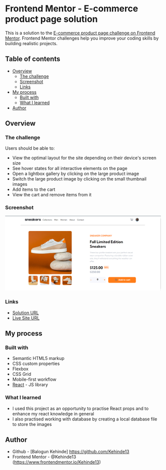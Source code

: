 # Frontend Mentor - E-commerce product page solution

This is a solution to the [E-commerce product page challenge on Frontend Mentor](https://www.frontendmentor.io/challenges/ecommerce-product-page-UPsZ9MJp6). Frontend Mentor challenges help you improve your coding skills by building realistic projects.

## Table of contents

- [Overview](#overview)
  - [The challenge](#the-challenge)
  - [Screenshot](#screenshot)
  - [Links](#links)
- [My process](#my-process)
  - [Built with](#built-with)
  - [What I learned](#what-i-learned)
- [Author](#author)


## Overview

### The challenge

Users should be able to:

- View the optimal layout for the site depending on their device's screen size
- See hover states for all interactive elements on the page
- Open a lightbox gallery by clicking on the large product image
- Switch the large product image by clicking on the small thumbnail images
- Add items to the cart
- View the cart and remove items from it

### Screenshot

![Desktop View](https://github.com/Kehinde13/E-commerce/blob/main/src/images/e-commerce.png)

### Links

- [Solution URL](https://github.com/Kehinde13/E-commerce)
- [Live Site URL](https://kehinde13.github.io/E-commerce/)


## My process

### Built with

- Semantic HTML5 markup
- CSS custom properties
- Flexbox
- CSS Grid
- Mobile-first workflow
- [React](https://reactjs.org/) - JS library

### What I learned

- I used this project as an opportunity to practise React props and to enhance my react knowledge in general
- I also practised working with database by creating a local database file to store the images 

## Author

- Github - [Balogun Kehinde] https://github.com/Kehinde13
- Frontend Mentor - @Kehinde13 (https://www.frontendmentor.io/Kehinde13)